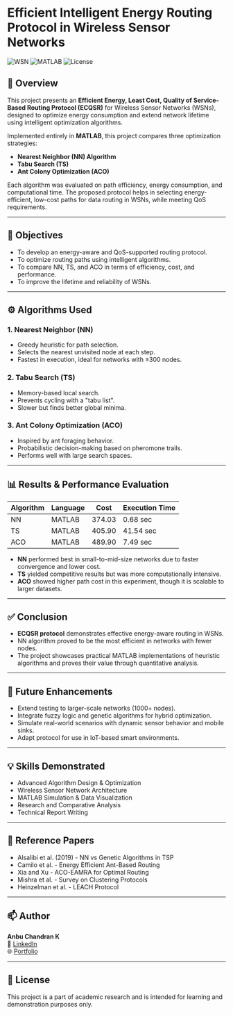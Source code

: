 # Efficient Intelligent Energy Routing Protocol in Wireless Sensor Networks

![WSN](https://img.shields.io/badge/WSN-Energy--Efficient--Routing-green)
![MATLAB](https://img.shields.io/badge/Language-MATLAB-blue)
![License](https://img.shields.io/badge/Project%20Status-Completed-brightgreen)

## 📘 Overview

This project presents an **Efficient Energy, Least Cost, Quality of Service-Based Routing Protocol (ECQSR)** for Wireless Sensor Networks (WSNs), designed to optimize energy consumption and extend network lifetime using intelligent optimization algorithms.

Implemented entirely in **MATLAB**, this project compares three optimization strategies:

- **Nearest Neighbor (NN) Algorithm**
- **Tabu Search (TS)**
- **Ant Colony Optimization (ACO)**

Each algorithm was evaluated on path efficiency, energy consumption, and computational time. The proposed protocol helps in selecting energy-efficient, low-cost paths for data routing in WSNs, while meeting QoS requirements.

---

## 📌 Objectives

- To develop an energy-aware and QoS-supported routing protocol.
- To optimize routing paths using intelligent algorithms.
- To compare NN, TS, and ACO in terms of efficiency, cost, and performance.
- To improve the lifetime and reliability of WSNs.

---

## ⚙️ Algorithms Used

### 1. **Nearest Neighbor (NN)**  
- Greedy heuristic for path selection.
- Selects the nearest unvisited node at each step.
- Fastest in execution, ideal for networks with ≤300 nodes.

### 2. **Tabu Search (TS)**  
- Memory-based local search.
- Prevents cycling with a "tabu list".
- Slower but finds better global minima.

### 3. **Ant Colony Optimization (ACO)**  
- Inspired by ant foraging behavior.
- Probabilistic decision-making based on pheromone trails.
- Performs well with large search spaces.

---

## 📊 Results & Performance Evaluation

| Algorithm | Language | Cost     | Execution Time |
|-----------|----------|----------|----------------|
| NN        | MATLAB   | 374.03   | 0.68 sec       |
| TS        | MATLAB   | 405.90   | 41.54 sec      |
| ACO       | MATLAB   | 489.90   | 7.49 sec       |

- **NN** performed best in small-to-mid-size networks due to faster convergence and lower cost.
- **TS** yielded competitive results but was more computationally intensive.
- **ACO** showed higher path cost in this experiment, though it is scalable to larger datasets.

---

## ✅ Conclusion

- **ECQSR protocol** demonstrates effective energy-aware routing in WSNs.
- NN algorithm proved to be the most efficient in networks with fewer nodes.
- The project showcases practical MATLAB implementations of heuristic algorithms and proves their value through quantitative analysis.

---

## 🚀 Future Enhancements

- Extend testing to larger-scale networks (1000+ nodes).
- Integrate fuzzy logic and genetic algorithms for hybrid optimization.
- Simulate real-world scenarios with dynamic sensor behavior and mobile sinks.
- Adapt protocol for use in IoT-based smart environments.

---

## 💡 Skills Demonstrated

- Advanced Algorithm Design & Optimization
- Wireless Sensor Network Architecture
- MATLAB Simulation & Data Visualization
- Research and Comparative Analysis
- Technical Report Writing

---

## 🧠 Reference Papers

- Alsalibi et al. (2019) - NN vs Genetic Algorithms in TSP
- Camilo et al. - Energy Efficient Ant-Based Routing
- Xia and Xu - ACO-EAMRA for Optimal Routing
- Mishra et al. - Survey on Clustering Protocols
- Heinzelman et al. - LEACH Protocol


---

## 📫 Author

**Anbu Chandran K**  
📍 [LinkedIn](https://www.linkedin.com/in/anbuchandran)  
🌐 [Portfolio](https://anbuchandran.vercel.app)

---

## 📄 License

This project is a part of academic research and is intended for learning and demonstration purposes only.


